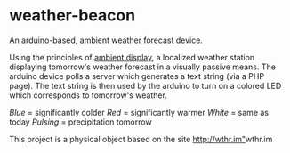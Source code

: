 weather-beacon
==============

An arduino-based, ambient weather forecast device.

Using the principles of <a href="http://en.wikipedia.org/wiki/Ambient_device">ambient display</a>, a localized weather station displaying tomorrow's weather forecast in a visually passive means. The arduino device polls a server which generates a text string (via a PHP page). The text string is then used by the arduino to turn on a colored LED which corresponds to tomorrow's weather.

<em>Blue</em> = significantly colder
<em>Red</em> = significantly warmer
<em>White</em> = same as today
<em>Pulsing</em> = precipitation tomorrow

This project is a physical object based on the site <http://wthr.im">wthr.im</a>